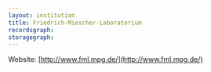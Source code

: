 ```yaml
---
layout: institution
title: Friedrich-Miescher-Laboratorium
recordsgraph: 
storagegraph: 
---
```


Website: [http://www.fml.mpg.de/](http://www.fml.mpg.de/)
